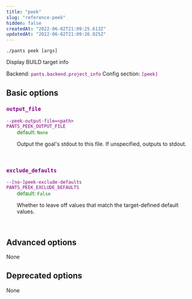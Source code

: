 ```yaml
---
title: "peek"
slug: "reference-peek"
hidden: false
createdAt: "2022-06-02T21:09:25.613Z"
updatedAt: "2022-06-02T21:09:26.025Z"
---
```

```
./pants peek [args]
```
Display BUILD target info

Backend: <span style="color: purple"><code>pants.backend.project_info</code></span>
Config section: <span style="color: purple"><code>[peek]</code></span>

## Basic options

<div style="color: purple">
  <h3><code>output_file</code></h3>
  <code>--peek-output-file=&lt;path&gt;</code><br>
  <code>PANTS_PEEK_OUTPUT_FILE</code><br>
</div>
<div style="padding-left: 2em;">
<span style="color: green">default: <code>None</code></span>

<br>

Output the goal's stdout to this file. If unspecified, outputs to stdout.
</div>
<br>

<div style="color: purple">
  <h3><code>exclude_defaults</code></h3>
  <code>--[no-]peek-exclude-defaults</code><br>
  <code>PANTS_PEEK_EXCLUDE_DEFAULTS</code><br>
</div>
<div style="padding-left: 2em;">
<span style="color: green">default: <code>False</code></span>

<br>

Whether to leave off values that match the target-defined default values.
</div>
<br>


## Advanced options

None

## Deprecated options

None